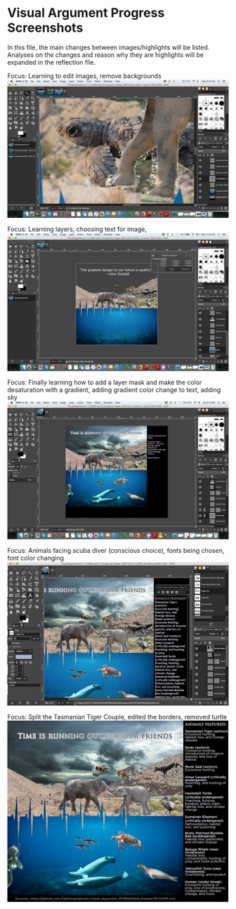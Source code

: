 <h1> Visual Argument Progress Screenshots </h1> 

In this file, the main changes between images/highlights will be listed. Analyses on the changes and reason why they are highlights will be expanded in the reflection file.

Focus: Learning to edit images, remove backgrounds
![Turtle Editing](Screenshot1.png)

Focus: Learning layers, choosing text for image, 
![Preliminary progress](Screenshot2.png)

Focus: Finally learning how to add a layer mask and make the color desaturation with a gradient, adding gradient color change to text, adding sky 
![Gradient desaturation, plus other changes](Screenshot3.png)

Focus: Animals facing scuba diver (conscious choice), fonts being chosen, font color changing
![Direction facint and fonts](Screenshot4.png)

Focus: Split the Tasmanian Tiger Couple, edited the borders, removed turtle 
![Final Screenshot](VisualArgument.png)
